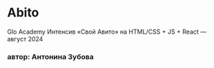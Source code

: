 # Abito
Glo Academy
Интенсив «Свой Авито» на HTML/CSS + JS + React — август 2024
### автор: Антонина Зубова